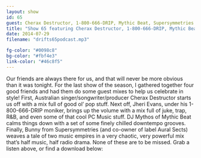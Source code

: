 ```yaml
---
layout: show
id: 65
guest: Cherax Destructor, 1-800-666-DRIP, Mythic Beat, Supersymmetries
title: "Show 65 featuring Cherax Destructor, 1-800-666-DRIP, Mythic Beat, Supersymmetries"
date: 2014-07-29
filename: "drifts65podcast.mp3"

fg-color: "#0098c8"
bg-color: "#fbf4e3"
link-color: "#46c8f5"
---
```


Our friends are always there for us, and that will never be more obvious than it was tonight. For the last show of the season, I gathered together four good friends and had them do some guest mixes to help us celebrate in style! First, Australian singer/songwriter/producer Cherax Destructor starts us off with a mix full of good ol’ pop stuff. Next off, Jheri Evans, under his 1-800-666-DRIP moniker, brings up the volume with a mix full of juke, trap, R&B, and even some of that cool PC Music stuff.  DJ Mythos of Mythic Beat calms things down with a set of some finely chilled downtempo grooves. Finally, Bunny from Supersymmetries (and co-owner of label Aural Sects) weaves a tale of two music empires in a very chaotic, very powerful mix that’s half music, half radio drama. None of these are to be missed. Grab a listen above, or find a download below: